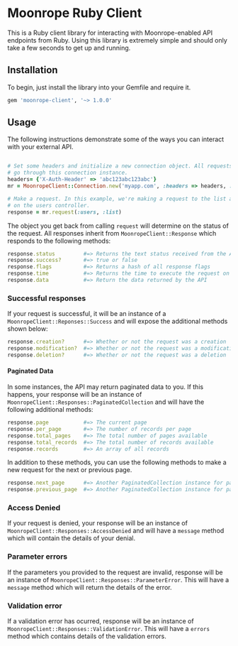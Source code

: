 # Moonrope Ruby Client

This is a Ruby client library for interacting with Moonrope-enabled API 
endpoints from Ruby. Using this library is extremely simple and should only
take a few seconds to get up and running.

## Installation

To begin, just install the library into your Gemfile and require it.

```ruby
gem 'moonrope-client', '~> 1.0.0'
```

## Usage

The following instructions demonstrate some of the ways you can interact with
your external API.

```ruby

# Set some headers and initialize a new connection object. All requests will
# go through this connection instance.
headers= {'X-Auth-Header' => 'abc123abc123abc'}
mr = MoonropeClient::Connection.new('myapp.com', :headers => headers, :ssl => true)

# Make a request. In this example, we're making a request to the list action
# on the users controller.
response = mr.request(:users, :list)
```

The object you get back from calling `request` will determine on the status
of the request. All responses inherit from `MoonropeClient::Response` which
responds to the following methods:

```ruby
response.status         #=> Returns the text status received from the API
response.success?       #=> true or false
response.flags          #=> Returns a hash of all response flags
response.time           #=> Returns the time to execute the request on the server
response.data           #=> Return the data returned by the API
```

### Successful responses

If your request is successful, it will be an instance of a 
`MoonropeClient::Reponses::Success` and will expose the additional methods 
shown below:

```ruby
response.creation?      #=> Whether or not the request was a creation
response.modification?  #=> Whether or not the request was a modification
response.deletion?      #=> Whether or not the request was a deletion
```

#### Paginated Data

In some instances, the API may return paginated data to you. If this happens,
your response will be an instance of `MoonropeClient::Responses::PaginatedCollection`
and will have the following additional methods:

```ruby
response.page           #=> The current page
response.per_page       #=> The number of records per page
response.total_pages    #=> The total number of pages available
response.total_records  #=> The total number of records available
response.records        #=> An array of all records
```

In addition to these methods, you can use the following methods to make a new
request for the next or previous page.

```ruby
response.next_page      #=> Another PaginatedCollection instance for page + 1
response.previous_page  #=> Another PaginatedCollection instance for page + 2
```

### Access Denied

If your request is denied, your response will be an instance of 
`MoonropeClient::Responses::AccessDenied` and will have a `message` method
which will contain the details of your denial.

### Parameter errors

If the parameters you provided to the request are invalid, response will
be an instance of `MoonropeClient::Responses::ParameterError`. This will
have a `message` method which will return the details of the error.

### Validation error

If a validation error has ocurred, response will be an instance of 
`MoonropeClient::Responses::ValidationError`. This will have a `errors` method
which contains details of the validation errors.
